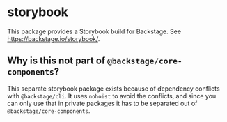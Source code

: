 # storybook

This package provides a Storybook build for Backstage. See https://backstage.io/storybook/.

## Why is this not part of `@backstage/core-components`?

This separate storybook package exists because of dependency conflicts with `@backstage/cli`. It uses `nohoist` to avoid the conflicts, and since you can only use that in private packages it has to be separated out of `@backstage/core-components`.
